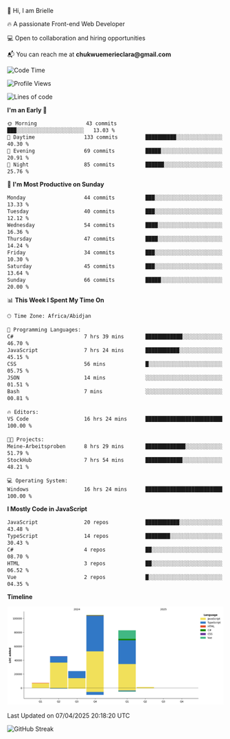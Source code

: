 <div align="left">
  <p>👋 Hi, I am Brielle</p>
  <p>🔥 A passionate Front-end Web Developer</p>
  <p>💻 Open to collaboration and hiring opportunities</p>
  <p>📬 You can reach me at <strong>chukwuemerieclara@gmail.com</strong></p>
</div>


 
 <!--START_SECTION:waka-->
![Code Time](http://img.shields.io/badge/Code%20Time-578%20hrs%2013%20mins-blue)

![Profile Views](http://img.shields.io/badge/Profile%20Views-8-blue)

![Lines of code](https://img.shields.io/badge/From%20Hello%20World%20I%27ve%20Written-265.9%20thousand%20lines%20of%20code-blue)

**I'm an Early 🐤** 

```text
🌞 Morning                43 commits          ███░░░░░░░░░░░░░░░░░░░░░░   13.03 % 
🌆 Daytime                133 commits         ██████████░░░░░░░░░░░░░░░   40.30 % 
🌃 Evening                69 commits          █████░░░░░░░░░░░░░░░░░░░░   20.91 % 
🌙 Night                  85 commits          ██████░░░░░░░░░░░░░░░░░░░   25.76 % 
```
📅 **I'm Most Productive on Sunday** 

```text
Monday                   44 commits          ███░░░░░░░░░░░░░░░░░░░░░░   13.33 % 
Tuesday                  40 commits          ███░░░░░░░░░░░░░░░░░░░░░░   12.12 % 
Wednesday                54 commits          ████░░░░░░░░░░░░░░░░░░░░░   16.36 % 
Thursday                 47 commits          ████░░░░░░░░░░░░░░░░░░░░░   14.24 % 
Friday                   34 commits          ███░░░░░░░░░░░░░░░░░░░░░░   10.30 % 
Saturday                 45 commits          ███░░░░░░░░░░░░░░░░░░░░░░   13.64 % 
Sunday                   66 commits          █████░░░░░░░░░░░░░░░░░░░░   20.00 % 
```


📊 **This Week I Spent My Time On** 

```text
🕑︎ Time Zone: Africa/Abidjan

💬 Programming Languages: 
C#                       7 hrs 39 mins       ████████████░░░░░░░░░░░░░   46.70 % 
JavaScript               7 hrs 24 mins       ███████████░░░░░░░░░░░░░░   45.15 % 
CSS                      56 mins             █░░░░░░░░░░░░░░░░░░░░░░░░   05.75 % 
JSON                     14 mins             ░░░░░░░░░░░░░░░░░░░░░░░░░   01.51 % 
Bash                     7 mins              ░░░░░░░░░░░░░░░░░░░░░░░░░   00.81 % 

🔥 Editors: 
VS Code                  16 hrs 24 mins      █████████████████████████   100.00 % 

🐱‍💻 Projects: 
Meine-Arbeitsproben      8 hrs 29 mins       █████████████░░░░░░░░░░░░   51.79 % 
StockHub                 7 hrs 54 mins       ████████████░░░░░░░░░░░░░   48.21 % 

💻 Operating System: 
Windows                  16 hrs 24 mins      █████████████████████████   100.00 % 
```

**I Mostly Code in JavaScript** 

```text
JavaScript               20 repos            ███████████░░░░░░░░░░░░░░   43.48 % 
TypeScript               14 repos            ████████░░░░░░░░░░░░░░░░░   30.43 % 
C#                       4 repos             ██░░░░░░░░░░░░░░░░░░░░░░░   08.70 % 
HTML                     3 repos             ██░░░░░░░░░░░░░░░░░░░░░░░   06.52 % 
Vue                      2 repos             █░░░░░░░░░░░░░░░░░░░░░░░░   04.35 % 
```



**Timeline**

![Lines of Code chart](https://raw.githubusercontent.com/Brielle28/Brielle28/main/assets/bar_graph.png)


 Last Updated on 07/04/2025 20:18:20 UTC
<!--END_SECTION:waka-->

![GitHub Streak](https://github-readme-streak-stats.herokuapp.com/?user=Brielle28)



